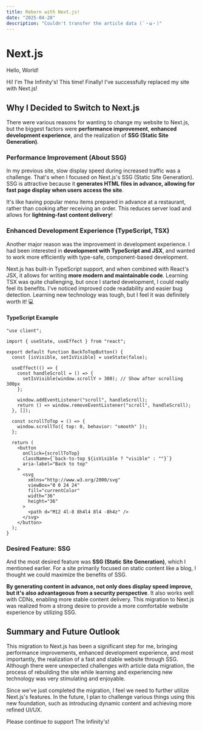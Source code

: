 ```yaml
---
title: Reborn with Next.js!
date: "2025-04-28"
description: "Couldn't transfer the article data (´・ω・)"
---
```


# Next.js

Hello, World!

Hi! I'm The Infinity's!
This time! Finally! I've successfully replaced my site with Next.js!

## Why I Decided to Switch to Next.js

There were various reasons for wanting to change my website to Next.js,
but the biggest factors were **performance improvement**, **enhanced development experience**,
and the realization of **SSG (Static Site Generation)**.

### Performance Improvement (About SSG)

In my previous site, slow display speed during increased traffic was a challenge. That's when I focused on Next.js's SSG (Static Site Generation). SSG is attractive because it **generates HTML files in advance, allowing for fast page display when users access the site**.

It's like having popular menu items prepared in advance at a restaurant, rather than cooking after receiving an order. This reduces server load and allows for **lightning-fast content delivery**!

### Enhanced Development Experience (TypeScript, TSX)

Another major reason was the improvement in development experience.
I had been interested in **development with TypeScript and JSX**,
and wanted to work more efficiently with type-safe, component-based development.

Next.js has built-in TypeScript support,
and when combined with React's JSX, it allows for writing **more modern and maintainable code**.
Learning TSX was quite challenging, but once I started development, I could really feel its benefits.
I've noticed improved code readability and easier bug detection.
Learning new technology was tough, but I feel it was definitely worth it! 💻

#### TypeScript Example

```tsx title="example.tsx" showLineNumbers
"use client";

import { useState, useEffect } from "react";

export default function BackToTopButton() {
  const [isVisible, setIsVisible] = useState(false);

  useEffect(() => {
    const handleScroll = () => {
      setIsVisible(window.scrollY > 300); // Show after scrolling 300px
    };

    window.addEventListener("scroll", handleScroll);
    return () => window.removeEventListener("scroll", handleScroll);
  }, []);

  const scrollToTop = () => {
    window.scrollTo({ top: 0, behavior: "smooth" });
  };

  return (
    <button
      onClick={scrollToTop}
      className={`back-to-top ${isVisible ? "visible" : ""}`}
      aria-label="Back to top"
    >
      <svg
        xmlns="http://www.w3.org/2000/svg"
        viewBox="0 0 24 24"
        fill="currentColor"
        width="36"
        height="36"
      >
        <path d="M12 4l-8 8h4l4 8l4 -8h4z" />
      </svg>
    </button>
  );
}
```

### Desired Feature: SSG

And the most desired feature was **SSG (Static Site Generation)**, which I mentioned earlier.
For a site primarily focused on static content like a blog, I thought we could maximize the benefits of SSG.

**By generating content in advance, not only does display speed improve, but it's also advantageous from a security perspective**.
It also works well with CDNs, enabling more stable content delivery.
This migration to Next.js was realized from a strong desire to provide a more comfortable website experience by utilizing SSG.

## Summary and Future Outlook

This migration to Next.js has been a significant step for me, bringing performance improvements, enhanced development experience, and most importantly, the realization of a fast and stable website through SSG. Although there were unexpected challenges with article data migration, the process of rebuilding the site while learning and experiencing new technology was very stimulating and enjoyable.

Since we've just completed the migration, I feel we need to further utilize Next.js's features. In the future, I plan to challenge various things using this new foundation, such as introducing dynamic content and achieving more refined UI/UX.

Please continue to support The Infinity's!
